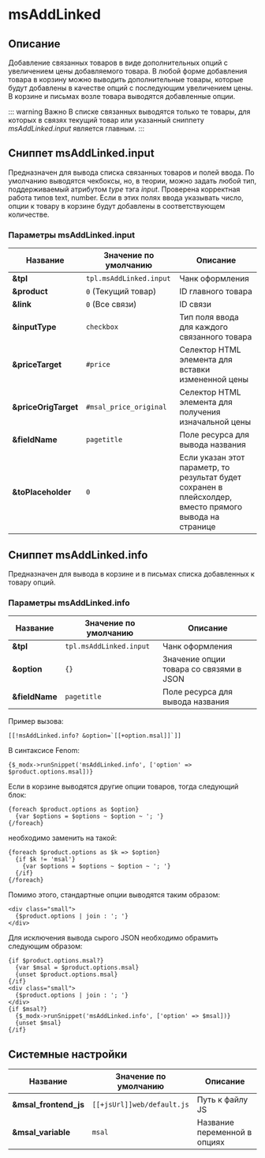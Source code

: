 # msAddLinked

## Описание

Добавление связанных товаров в виде дополнительных опций с увеличением цены добавляемого товара.
В любой форме добавления товара в корзину можно выводить дополнительные товары, которые будут добавлены в качестве опций
с последующим увеличением цены.
В корзине и письмах возле товара выводятся добавленные опции.

::: warning Важно
В списке связанных выводятся только те товары, для которых в связях текущий товар или указанный сниппету *msAddLinked.input* является главным.
:::

## Сниппет msAddLinked.input

Предназначен для вывода списка связанных товаров и полей ввода. По умолчанию выводятся чекбоксы, но, в теории, можно задать любой тип, поддерживаемый атрибутом *type* тэга *input*.
Проверена корректная работа типов text, number. Если в этих полях ввода указывать число, опции к товару в корзине будут добавлены в соответствующем количестве.

### Параметры msAddLinked.input

| Название             | Значение по умолчанию   | Описание                                                                                                |
| -------------------- | ----------------------- | ------------------------------------------------------------------------------------------------------- |
| **&tpl**             | `tpl.msAddLinked.input` | Чанк оформления                                                                                         |
| **&product**         | `0` (Текущий товар)     | ID главного товара                                                                                      |
| **&link**            | `0` (Все связи)         | ID связи                                                                                                |
| **&inputType**       | `checkbox`              | Тип поля ввода для каждого связанного товара                                                            |
| **&priceTarget**     | `#price`                | Селектор HTML элемента для вставки измененной цены                                                      |
| **&priceOrigTarget** | `#msal_price_original`  | Селектор HTML элемента для получения изначальной цены                                                   |
| **&fieldName**       | `pagetitle`             | Поле ресурса для вывода названия                                                                        |
| **&toPlaceholder**   | `0`                     | Если указан этот параметр, то результат будет сохранен в плейсхолдер, вместо прямого вывода на странице |

## Сниппет msAddLinked.info

Предназначен для вывода в корзине и в письмах списка добавленных к товару опций.

### Параметры msAddLinked.info

| Название       | Значение по умолчанию   | Описание                                |
| -------------- | ----------------------- | --------------------------------------- |
| **&tpl**       | `tpl.msAddLinked.input` | Чанк оформления                         |
| **&option**    | `{}`                    | Значение опции товара со связями в JSON |
| **&fieldName** | `pagetitle`             | Поле ресурса для вывода названия        |

Пример вызова:

```modx
[[!msAddLinked.info? &option=`[[+option.msal]]`]]
```

В синтаксисе Fenom:

```fenom
{$_modx->runSnippet('msAddLinked.info', ['option' => $product.options.msal])}
```

Если в корзине выводятся другие опции товаров, тогда следующий блок:

```fenom
{foreach $product.options as $option}
  {var $options = $options ~ $option ~ '; '}
{/foreach}
```

необходимо заменить на такой:

```fenom
{foreach $product.options as $k => $option}
  {if $k != 'msal'}
    {var $options = $options ~ $option ~ '; '}
  {/if}
{/foreach}
```

Помимо этого, стандартные опции выводятся таким образом:

```fenom
<div class="small">
  {$product.options | join : '; '}
</div>
```

Для исключения вывода сырого JSON необходимо обрамить следующим образом:

```fenom
{if $product.options.msal?}
  {var $msal = $product.options.msal}
  {unset $product.options.msal}
{/if}
<div class="small">
  {$product.options | join : '; '}
</div>
{if $msal?}
  {$_modx->runSnippet('msAddLinked.info', ['option' => $msal])}
  {unset $msal}
{/if}
```

## Системные настройки

| Название              | Значение по умолчанию      | Описание                     |
| --------------------- | -------------------------- | ---------------------------- |
| **&msal_frontend_js** | `[[+jsUrl]]web/default.js` | Путь к файлу JS              |
| **&msal_variable**    | `msal`                     | Название переменной в опциях |
